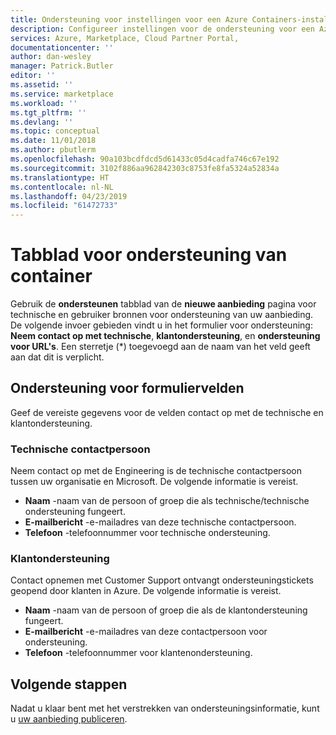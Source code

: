 ```yaml
---
title: Ondersteuning voor instellingen voor een Azure Containers-installatiekopie | Microsoft Docs
description: Configureer instellingen voor de ondersteuning voor een Azure-container.
services: Azure, Marketplace, Cloud Partner Portal,
documentationcenter: ''
author: dan-wesley
manager: Patrick.Butler
editor: ''
ms.assetid: ''
ms.service: marketplace
ms.workload: ''
ms.tgt_pltfrm: ''
ms.devlang: ''
ms.topic: conceptual
ms.date: 11/01/2018
ms.author: pbutlerm
ms.openlocfilehash: 90a103bcdfdcd5d61433c05d4cadfa746c67e192
ms.sourcegitcommit: 3102f886aa962842303c8753fe8fa5324a52834a
ms.translationtype: HT
ms.contentlocale: nl-NL
ms.lasthandoff: 04/23/2019
ms.locfileid: "61472733"
---
```

# <a name="container-support-tab"></a>Tabblad voor ondersteuning van container

Gebruik de **ondersteunen** tabblad van de **nieuwe aanbieding** pagina voor technische en gebruiker bronnen voor ondersteuning van uw aanbieding.  De volgende invoer gebieden vindt u in het formulier voor ondersteuning: **Neem contact op met technische**, **klantondersteuning**, en **ondersteuning voor URL's**. Een sterretje (*) toegevoegd aan de naam van het veld geeft aan dat dit is verplicht.

## <a name="support-form-fields"></a>Ondersteuning voor formuliervelden

Geef de vereiste gegevens voor de velden contact op met de technische en klantondersteuning.

### <a name="engineering-contact"></a>Technische contactpersoon

Neem contact op met de Engineering is de technische contactpersoon tussen uw organisatie en Microsoft. De volgende informatie is vereist.

- **Naam** -naam van de persoon of groep die als technische/technische ondersteuning fungeert.
- **E-mailbericht** -e-mailadres van deze technische contactpersoon.
- **Telefoon** -telefoonnummer voor technische ondersteuning.

### <a name="customer-support"></a>Klantondersteuning

Contact opnemen met Customer Support ontvangt ondersteuningstickets geopend door klanten in Azure. De volgende informatie is vereist.

- **Naam** -naam van de persoon of groep die als de klantondersteuning fungeert.
- **E-mailbericht** -e-mailadres van deze contactpersoon voor ondersteuning.
- **Telefoon** -telefoonnummer voor klantenondersteuning.

## <a name="next-steps"></a>Volgende stappen

Nadat u klaar bent met het verstrekken van ondersteuningsinformatie, kunt u [uw aanbieding publiceren](./cpp-publish-offer.md). 

